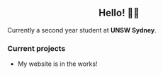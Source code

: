 <h2><center>Hello! 👋👋</center></h3>
Currently a second year student at <strong>UNSW Sydney</strong>. 
<h3>Current projects</h3>
<ul>
<li>My website is in the works!</li>
</ul>
